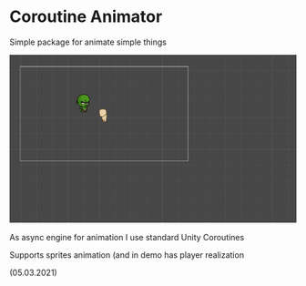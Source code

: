 ﻿# Coroutine Animator

Simple package for animate simple things

![screenshot.1224.png](screenshot.1224.png)

As async engine for animation I use standard Unity Coroutines

Supports sprites animation (and in demo has player realization

(05.03.2021)
